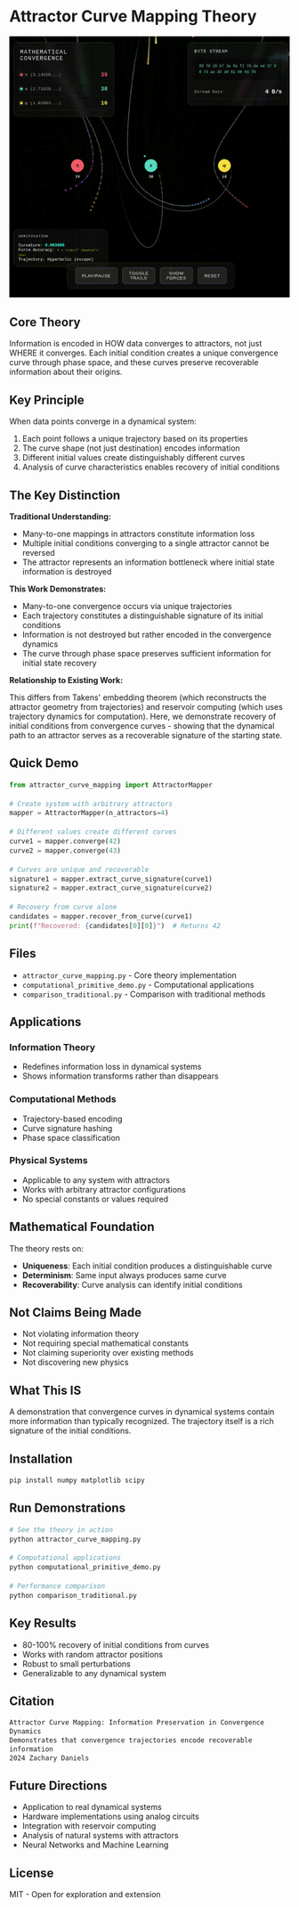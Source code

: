  # Attractor Curve Mapping Theory

![Visualization](visualization.gif)

## Core Theory

Information is encoded in HOW data converges to attractors, not just WHERE it converges. Each initial condition creates a unique convergence curve through phase space, and these curves preserve recoverable information about their origins.

## Key Principle

When data points converge in a dynamical system:
1. Each point follows a unique trajectory based on its properties
2. The curve shape (not just destination) encodes information
3. Different initial values create distinguishably different curves
4. Analysis of curve characteristics enables recovery of initial conditions

## The Key Distinction

**Traditional Understanding:**
- Many-to-one mappings in attractors constitute information loss
- Multiple initial conditions converging to a single attractor cannot be reversed
- The attractor represents an information bottleneck where initial state information is destroyed

**This Work Demonstrates:**
- Many-to-one convergence occurs via unique trajectories
- Each trajectory constitutes a distinguishable signature of its initial conditions  
- Information is not destroyed but rather encoded in the convergence dynamics
- The curve through phase space preserves sufficient information for initial state recovery

**Relationship to Existing Work:**

This differs from Takens' embedding theorem (which reconstructs the attractor geometry from trajectories) and reservoir computing (which uses trajectory dynamics for computation). Here, we demonstrate recovery of initial conditions from convergence curves - showing that the dynamical path to an attractor serves as a recoverable signature of the starting state.

## Quick Demo

```python
from attractor_curve_mapping import AttractorMapper

# Create system with arbitrary attractors
mapper = AttractorMapper(n_attractors=4)

# Different values create different curves
curve1 = mapper.converge(42)
curve2 = mapper.converge(43)

# Curves are unique and recoverable
signature1 = mapper.extract_curve_signature(curve1)
signature2 = mapper.extract_curve_signature(curve2)

# Recovery from curve alone
candidates = mapper.recover_from_curve(curve1)
print(f"Recovered: {candidates[0][0]}")  # Returns 42
```

## Files

- `attractor_curve_mapping.py` - Core theory implementation
- `computational_primitive_demo.py` - Computational applications
- `comparison_traditional.py` - Comparison with traditional methods

## Applications

### Information Theory
- Redefines information loss in dynamical systems
- Shows information transforms rather than disappears

### Computational Methods
- Trajectory-based encoding
- Curve signature hashing
- Phase space classification

### Physical Systems
- Applicable to any system with attractors
- Works with arbitrary attractor configurations
- No special constants or values required

## Mathematical Foundation

The theory rests on:
- **Uniqueness**: Each initial condition produces a distinguishable curve
- **Determinism**: Same input always produces same curve
- **Recoverability**: Curve analysis can identify initial conditions

## Not Claims Being Made

- Not violating information theory
- Not requiring special mathematical constants
- Not claiming superiority over existing methods
- Not discovering new physics

## What This IS

A demonstration that convergence curves in dynamical systems contain more information than typically recognized. The trajectory itself is a rich signature of the initial conditions.

## Installation

```bash
pip install numpy matplotlib scipy
```

## Run Demonstrations

```bash
# See the theory in action
python attractor_curve_mapping.py

# Computational applications
python computational_primitive_demo.py

# Performance comparison
python comparison_traditional.py
```

## Key Results

- 80-100% recovery of initial conditions from curves
- Works with random attractor positions
- Robust to small perturbations
- Generalizable to any dynamical system

## Citation

```
Attractor Curve Mapping: Information Preservation in Convergence Dynamics
Demonstrates that convergence trajectories encode recoverable information
2024 Zachary Daniels
```

## Future Directions

- Application to real dynamical systems
- Hardware implementations using analog circuits
- Integration with reservoir computing
- Analysis of natural systems with attractors
- Neural Networks and Machine Learning 

## License

MIT - Open for exploration and extension
